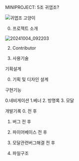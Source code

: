 MINIPROJECT: 5조 귀엽조?


![귀엽조 고양이](https://github.com/user-attachments/assets/0a5f1745-290a-4ea1-8542-98da0201287e)


0. 프로젝트 소개


![20241004_092203](https://github.com/user-attachments/assets/5443b688-bd6a-438c-af11-f81ff6bcc659)


2. Contributor

3. 사용기술


기획설계

0. 기획 및 디자인 설계


구현기능

0.네비게이션
1.베너
2. 방명록
3. 모달


개발기록
0. 
전
후
1. 버그
전
후
2. 파이어베이스
전
후

3. 모달관련버그해결
전
후

4. 파일구조

